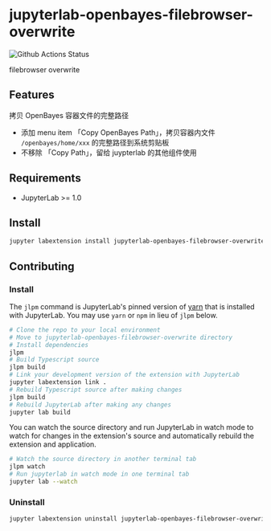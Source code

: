 # jupyterlab-openbayes-filebrowser-overwrite

![Github Actions Status](https://github.com/signcl/openbayes-jupyterlab-extensions/workflows/Build/badge.svg)

filebrowser overwrite

## Features

拷贝 OpenBayes 容器文件的完整路径

- 添加 menu item 「Copy OpenBayes Path」，拷贝容器内文件 `/openbayes/home/xxx` 的完整路径到系统剪贴板
- 不移除 「Copy Path」，留给 juypterlab 的其他组件使用

## Requirements

* JupyterLab >= 1.0

## Install

```bash
jupyter labextension install jupyterlab-openbayes-filebrowser-overwrite
```

## Contributing

### Install

The `jlpm` command is JupyterLab's pinned version of
[yarn](https://yarnpkg.com/) that is installed with JupyterLab. You may use
`yarn` or `npm` in lieu of `jlpm` below.

```bash
# Clone the repo to your local environment
# Move to jupyterlab-openbayes-filebrowser-overwrite directory
# Install dependencies
jlpm
# Build Typescript source
jlpm build
# Link your development version of the extension with JupyterLab
jupyter labextension link .
# Rebuild Typescript source after making changes
jlpm build
# Rebuild JupyterLab after making any changes
jupyter lab build
```

You can watch the source directory and run JupyterLab in watch mode to watch for changes in the extension's source and automatically rebuild the extension and application.

```bash
# Watch the source directory in another terminal tab
jlpm watch
# Run jupyterlab in watch mode in one terminal tab
jupyter lab --watch
```

### Uninstall

```bash
jupyter labextension uninstall jupyterlab-openbayes-filebrowser-overwrite
```
